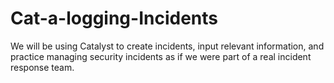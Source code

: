 # Cat-a-logging-Incidents
We will be using Catalyst to create incidents, input relevant information, and practice managing security incidents as if we were part of a real incident response team.
